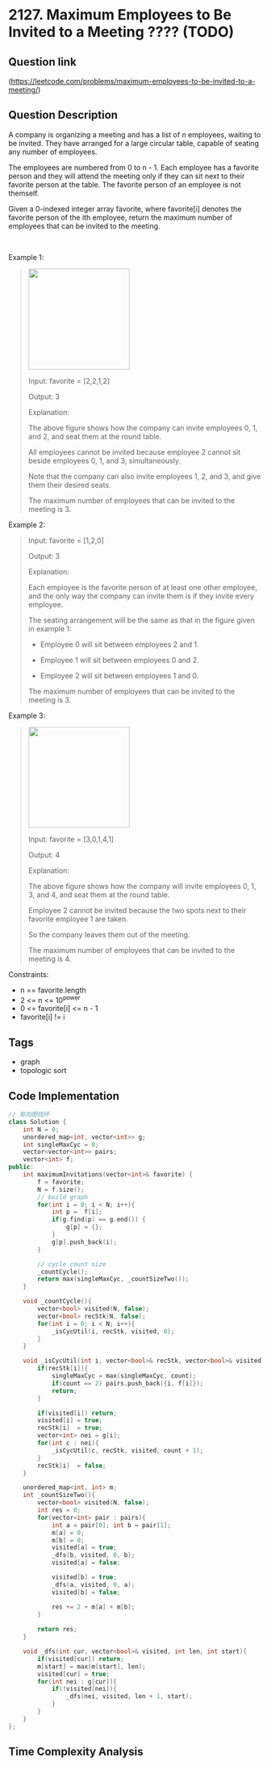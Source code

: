 # 2127. Maximum Employees to Be Invited to a Meeting  ???? (TODO)

## Question link
(https://leetcode.com/problems/maximum-employees-to-be-invited-to-a-meeting/)

## Question Description
A company is organizing a meeting and has a list of n employees, waiting to be invited. They have arranged for a large circular table, capable of seating any number of employees.

The employees are numbered from 0 to n - 1. Each employee has a favorite person and they will attend the meeting only if they can sit next to their favorite person at the table. The favorite person of an employee is not themself.

Given a 0-indexed integer array favorite, where favorite[i] denotes the favorite person of the ith employee, return the maximum number of employees that can be invited to the meeting.

<br/>

Example 1:
> <img src="https://assets.leetcode.com/uploads/2021/12/14/ex1.png" width="200" />
>
> Input: favorite = [2,2,1,2]
>
> Output: 3
>
> Explanation:
>
> The above figure shows how the company can invite employees 0, 1, and 2, and seat them at the round table.
>
> All employees cannot be invited because employee 2 cannot sit beside employees 0, 1, and 3, simultaneously.
>
> Note that the company can also invite employees 1, 2, and 3, and give them their desired seats.
>
> The maximum number of employees that can be invited to the meeting is 3.

Example 2:
> Input: favorite = [1,2,0]
>
> Output: 3
>
> Explanation: 
>
> Each employee is the favorite person of at least one other employee, and the only way the company can invite them is if they invite every employee.
>
> The seating arrangement will be the same as that in the figure given in example 1:
>
> - Employee 0 will sit between employees 2 and 1.
>
> - Employee 1 will sit between employees 0 and 2.
>
> - Employee 2 will sit between employees 1 and 0.
>
> The maximum number of employees that can be invited to the meeting is 3.

Example 3:
> <img src="https://assets.leetcode.com/uploads/2021/12/14/ex2.png" width="200" />
>
> Input: favorite = [3,0,1,4,1]
>
> Output: 4
>
> Explanation:
>
> The above figure shows how the company will invite employees 0, 1, 3, and 4, and seat them at the round table.
>
> Employee 2 cannot be invited because the two spots next to their favorite employee 1 are taken.
>
> So the company leaves them out of the meeting.
>
> The maximum number of employees that can be invited to the meeting is 4.

Constraints:
- n == favorite.length
- 2 <= n <= 10<sup>power</sup> 
- 0 <= favorite[i] <= n - 1
- favorite[i] != i

## Tags
- graph
- topologic sort

## Code Implementation
```c++
// 有向图找环
class Solution {
    int N = 0;
    unordered_map<int, vector<int>> g;
    int singleMaxCyc = 0;
    vector<vector<int>> pairs;
    vector<int> f;
public:
    int maximumInvitations(vector<int>& favorite) {
        f = favorite;
        N = f.size();
        // build graph
        for(int i = 0; i < N; i++){
            int p =  f[i];
            if(g.find(p) == g.end()) {
                g[p] = {};
            }
            g[p].push_back(i);
        }

        // cycle count size
        _countCycle();
        return max(singleMaxCyc, _countSizeTwo());
    }

    void _countCycle(){
        vector<bool> visited(N, false);
        vector<bool> recStk(N, false);
        for(int i = 0; i < N; i++){
            _isCycUtil(i, recStk, visited, 0);
        }
    }

    void _isCycUtil(int i, vector<bool>& recStk, vector<bool>& visited, int count){
        if(recStk[i]){
            singleMaxCyc = max(singleMaxCyc, count);
            if(count == 2) pairs.push_back({i, f[i]});
            return;
        }

        if(visited[i]) return;
        visited[i] = true;
        recStk[i]  = true;
        vector<int> nei = g[i];
        for(int c : nei){
            _isCycUtil(c, recStk, visited, count + 1);
        }
        recStk[i]  = false;
    }

    unordered_map<int, int> m;
    int _countSizeTwo(){
        vector<bool> visited(N, false);
        int res = 0;
        for(vector<int> pair : pairs){
            int a = pair[0]; int b = pair[1];
            m[a] = 0;
            m[b] = 0;
            visited[a] = true;
            _dfs(b, visited, 0, b);
            visited[a] = false;

            visited[b] = true;
            _dfs(a, visited, 0, a);
            visited[b] = false;

            res += 2 + m[a] + m[b];
        }
        
        return res;
    }

    void _dfs(int cur, vector<bool>& visited, int len, int start){
        if(visited[cur]) return;
        m[start] = max(m[start], len);
        visited[cur] = true;
        for(int nei : g[cur]){
            if(!visited[nei]){
                _dfs(nei, visited, len + 1, start);
            }
        }
    }
};
```

## Time Complexity Analysis
